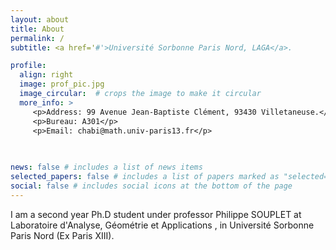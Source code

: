 ```yaml
---
layout: about
title: About
permalink: /
subtitle: <a href='#'>Université Sorbonne Paris Nord, LAGA</a>. 

profile:
  align: right
  image: prof_pic.jpg
  image_circular:  # crops the image to make it circular
  more_info: >
     <p>Address: 99 Avenue Jean-Baptiste Clément, 93430 Villetaneuse.</p> 
     <p>Bureau: A301</p>
     <p>Email: chabi@math.univ-paris13.fr</p>
     
     

news: false # includes a list of news items
selected_papers: false # includes a list of papers marked as "selected={true}"
social: false # includes social icons at the bottom of the page
---
```

I am a second year Ph.D student under professor Philippe SOUPLET at Laboratoire d'Analyse, Géométrie et Applications , in Université Sorbonne Paris Nord (Ex Paris XIII).
